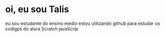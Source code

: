 # oi, eu sou Talis 
eu sou estudante do ensino medio
estou utilizando github para estudar os codigps do alura
Scratch
javaScrip

